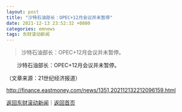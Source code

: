 ```yaml
---
layout: post
title: "沙特石油部长：OPEC+12月会议并未暂停"
date: 2021-12-13 23:52:32 +0800
categories: emnews
tags: 东财滚动新闻
---
```

> 沙特石油部长：OPEC+12月会议并未暂停。

<p>　　沙特石油部长：OPEC+12月会议并未暂停。</p><p class="em_media">（文章来源：21世纪经济报道）</p>

<http://finance.eastmoney.com/news/1351,202112132212096159.html>

[返回东财滚动新闻](//finews.withounder.com/emnews/)｜[返回首页](//finews.withounder.com/)